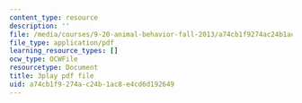 ```yaml
---
content_type: resource
description: ''
file: /media/courses/9-20-animal-behavior-fall-2013/a74cb1f9274ac24b1ac8e4cd6d192649_472233.pdf
file_type: application/pdf
learning_resource_types: []
ocw_type: OCWFile
resourcetype: Document
title: 3play pdf file
uid: a74cb1f9-274a-c24b-1ac8-e4cd6d192649
---
```

